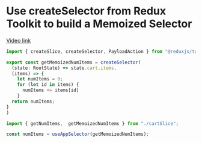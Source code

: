# Use createSelector from Redux Toolkit to build a Memoized Selector

[Video link](https://www.egghead.io/lessons/react-use-createselector-from-redux-toolkit-to-build-a-memoized-selector?pl=modern-redux-with-redux-toolkit-rtk-and-typescript-64f243c8)

<TimeStamp start="0:45" end="1:05">

```ts
import { createSlice, createSelector, PayloadAction } from "@reduxjs/toolkit";

export const getMemoizedNumItems = createSelector(
  (state: RootState) => state.cart.items,
  (items) => {
    let numItems = 0;
    for (let id in items) {
      numItems += items[id]
    }
  return numItems;
}
)
```

</TimeStamp>


<TimeStamp start="1:32" end="1:40">

```ts
import { getNumItems,  getMemoizedNumItems } from "./cartSlice";

const numItems = useAppSelector(getMemoizedNumItems);
```

</TimeStamp>